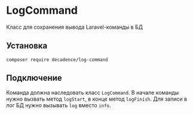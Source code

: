 # LogCommand
Класс для сохранения вывода Laravel-команды в БД

## Установка
`composer require decadence/log-command`

## Подключение
Команда должна наследовать класс `LogCommand`. В начале команды нужно вызвать метод `logStart`, в конце метод `logFinish`.
Для записи в лог БД нужно вызывать `log` вместо `info`.

